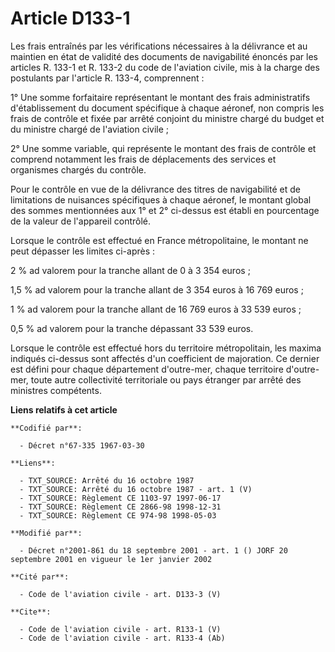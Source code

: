 # Article D133-1

Les frais entraînés par les vérifications nécessaires à la délivrance et au maintien en état de validité des documents de
navigabilité énoncés par les articles R. 133-1 et R. 133-2 du code de l'aviation civile, mis à la charge des postulants par
l'article R. 133-4, comprennent : 

1° Une somme forfaitaire représentant le montant des frais administratifs d'établissement du document spécifique à chaque
aéronef, non compris les frais de contrôle et fixée par arrêté conjoint du ministre chargé du budget et du ministre chargé de
l'aviation civile ; 

2° Une somme variable, qui représente le montant des frais de contrôle et comprend notamment les frais de déplacements des
services et organismes chargés du contrôle. 

Pour le contrôle en vue de la délivrance des titres de navigabilité et de limitations de nuisances spécifiques à chaque
aéronef, le montant global des sommes mentionnées aux 1° et 2° ci-dessus est établi en pourcentage de la valeur de l'appareil
contrôlé. 

Lorsque le contrôle est effectué en France métropolitaine, le montant ne peut dépasser les limites ci-après : 

2 % ad valorem pour la tranche allant de 0 à 3 354 euros ; 

1,5 % ad valorem pour la tranche allant de 3 354 euros à 16 769 euros ; 

1 % ad valorem pour la tranche allant de 16 769 euros à 33 539 euros ; 

0,5 % ad valorem pour la tranche dépassant 33 539 euros. 

Lorsque le contrôle est effectué hors du territoire métropolitain, les maxima indiqués ci-dessus sont affectés d'un
coefficient de majoration. Ce dernier est défini pour chaque département d'outre-mer, chaque territoire d'outre-mer, toute
autre collectivité territoriale ou pays étranger par arrêté des ministres compétents.

**Liens relatifs à cet article**

	**Codifié par**:

	  - Décret n°67-335 1967-03-30

	**Liens**:

	  - TXT_SOURCE: Arrêté du 16 octobre 1987
	  - TXT_SOURCE: Arrêté du 16 octobre 1987 - art. 1 (V)
	  - TXT_SOURCE: Règlement CE 1103-97 1997-06-17
	  - TXT_SOURCE: Règlement CE 2866-98 1998-12-31
	  - TXT_SOURCE: Règlement CE 974-98 1998-05-03

	**Modifié par**:

	  - Décret n°2001-861 du 18 septembre 2001 - art. 1 () JORF 20 septembre 2001 en vigueur le 1er janvier 2002

	**Cité par**:

	  - Code de l'aviation civile - art. D133-3 (V)

	**Cite**:

	  - Code de l'aviation civile - art. R133-1 (V)
	  - Code de l'aviation civile - art. R133-4 (Ab)
